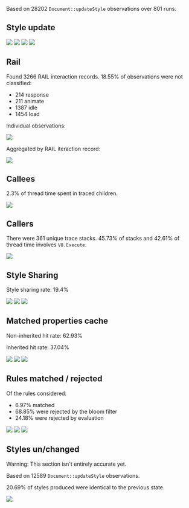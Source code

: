 Based on 28202 `Document::updateStyle` observations over 801 runs.

Style update
------------

![](style_files/figure-markdown_github/unnamed-chunk-2-1.png) ![](style_files/figure-markdown_github/unnamed-chunk-2-2.png) ![](style_files/figure-markdown_github/unnamed-chunk-2-3.png) ![](style_files/figure-markdown_github/unnamed-chunk-2-4.png)

Rail
----

Found 3266 RAIL interaction records. 18.55% of observations were not classified:

-   214 response
-   211 animate
-   1387 idle
-   1454 load

Individual observations:

![](style_files/figure-markdown_github/unnamed-chunk-4-1.png)

Aggregated by RAIL iteraction record:

![](style_files/figure-markdown_github/unnamed-chunk-5-1.png)

Callees
-------

2.3% of thread time spent in traced children.

![](style_files/figure-markdown_github/unnamed-chunk-7-1.png)

Callers
-------

There were 361 unique trace stacks. 45.73% of stacks and 42.61% of thread time involves `V8.Execute`.

![](style_files/figure-markdown_github/unnamed-chunk-9-1.png)

Style Sharing
-------------

Style sharing rate: 19.4%

![](style_files/figure-markdown_github/unnamed-chunk-11-1.png) ![](style_files/figure-markdown_github/unnamed-chunk-11-2.png) ![](style_files/figure-markdown_github/unnamed-chunk-11-3.png)

Matched properties cache
------------------------

Non-inherited hit rate: 62.93%

Inherited hit rate: 37.04%

![](style_files/figure-markdown_github/unnamed-chunk-12-1.png) ![](style_files/figure-markdown_github/unnamed-chunk-12-2.png) ![](style_files/figure-markdown_github/unnamed-chunk-12-3.png)

Rules matched / rejected
------------------------

Of the rules considered:

-   6.97% matched
-   68.85% were rejected by the bloom filter
-   24.18% were rejected by evaluation

![](style_files/figure-markdown_github/unnamed-chunk-14-1.png) ![](style_files/figure-markdown_github/unnamed-chunk-14-2.png) ![](style_files/figure-markdown_github/unnamed-chunk-14-3.png)

Styles un/changed
-----------------

Warning: This section isn't entirely accurate yet.

Based on 12589 `Document::updateStyle` observations.

20.69% of styles produced were identical to the previous state.

![](style_files/figure-markdown_github/unnamed-chunk-16-1.png)
